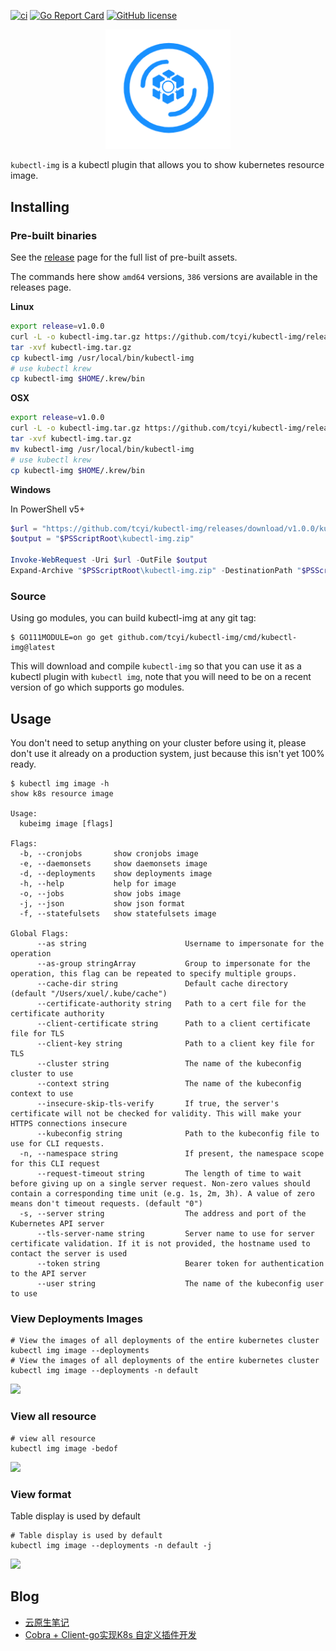 

[![ci](https://github.com/redhatxl/kubectl-img/actions/workflows/ci.yml/badge.svg)](https://github.com/redhatxl/kubectl-img/actions/workflows/ci.yml) [![Go Report Card](https://goreportcard.com/badge/github.com/redhatxl/kubectl-img)](https://goreportcard.com/report/github.com/redhatxl/kubectl-img) [![GitHub license](https://img.shields.io/github/license/redhatxl/kubectl-img)](https://github.com/redhatxl/kubectl-img/blob/main/LICENSE)




<p align="center">
<a href="https://github.com/redhatxl/kubectl-img"><img src="docs/logo/logo.png" alt="banner" width="200px"></a>
</p>

`kubectl-img` is a kubectl plugin that allows you to show kubernetes resource image.


## Installing

### Pre-built binaries

See the [release](https://github.com/tcyi/kubectl-img/releases) page for the full list of pre-built assets.

The commands here show `amd64` versions, `386` versions are available in the releases page.

**Linux**

```bash
export release=v1.0.0
curl -L -o kubectl-img.tar.gz https://github.com/tcyi/kubectl-img/releases/download/${release}/kubectl-img_${release}_Linux_arm64.tar.gz
tar -xvf kubectl-img.tar.gz
cp kubectl-img /usr/local/bin/kubectl-img
# use kubectl krew
cp kubectl-img $HOME/.krew/bin
```

**OSX**

```bash
export release=v1.0.0
curl -L -o kubectl-img.tar.gz https://github.com/tcyi/kubectl-img/releases/download/${release}/kubectl-img_${release}_Darwin_x86_64.tar.gz
tar -xvf kubectl-img.tar.gz
mv kubectl-img /usr/local/bin/kubectl-img
# use kubectl krew
cp kubectl-img $HOME/.krew/bin
```


**Windows**

In PowerShell v5+
```powershell
$url = "https://github.com/tcyi/kubectl-img/releases/download/v1.0.0/kubectl-img_1.0.0_Windows_x86_64.tar.gz"
$output = "$PSScriptRoot\kubectl-img.zip"

Invoke-WebRequest -Uri $url -OutFile $output
Expand-Archive "$PSScriptRoot\kubectl-img.zip" -DestinationPath "$PSScriptRoot\kubectl-img"
```



### Source

Using go modules, you can build kubectl-img at any git tag:

```
$ GO111MODULE=on go get github.com/tcyi/kubectl-img/cmd/kubectl-img@latest
```

This will download and compile `kubectl-img` so that you can use it as a kubectl plugin with `kubectl img`, note that you will need to be on a recent version of go which supports go modules.

## Usage

You don't need to setup anything on your cluster before using it, please don't use it already
on a production system, just because this isn't yet 100% ready.

```shell
$ kubectl img image -h
show k8s resource image

Usage:
  kubeimg image [flags]

Flags:
  -b, --cronjobs       show cronjobs image
  -e, --daemonsets     show daemonsets image
  -d, --deployments    show deployments image
  -h, --help           help for image
  -o, --jobs           show jobs image
  -j, --json           show json format
  -f, --statefulsets   show statefulsets image

Global Flags:
      --as string                      Username to impersonate for the operation
      --as-group stringArray           Group to impersonate for the operation, this flag can be repeated to specify multiple groups.
      --cache-dir string               Default cache directory (default "/Users/xuel/.kube/cache")
      --certificate-authority string   Path to a cert file for the certificate authority
      --client-certificate string      Path to a client certificate file for TLS
      --client-key string              Path to a client key file for TLS
      --cluster string                 The name of the kubeconfig cluster to use
      --context string                 The name of the kubeconfig context to use
      --insecure-skip-tls-verify       If true, the server's certificate will not be checked for validity. This will make your HTTPS connections insecure
      --kubeconfig string              Path to the kubeconfig file to use for CLI requests.
  -n, --namespace string               If present, the namespace scope for this CLI request
      --request-timeout string         The length of time to wait before giving up on a single server request. Non-zero values should contain a corresponding time unit (e.g. 1s, 2m, 3h). A value of zero means don't timeout requests. (default "0")
  -s, --server string                  The address and port of the Kubernetes API server
      --tls-server-name string         Server name to use for server certificate validation. If it is not provided, the hostname used to contact the server is used
      --token string                   Bearer token for authentication to the API server
      --user string                    The name of the kubeconfig user to use
```

### View Deployments Images

```shell
# View the images of all deployments of the entire kubernetes cluster
kubectl img image --deployments
# View the images of all deployments of the entire kubernetes cluster
kubectl img image --deployments -n default
```

![](https://kaliarch-bucket-1251990360.cos.ap-beijing.myqcloud.com/blog_img/20220128112944.png)

### View all resource

```shell
# view all resource 
kubectl img image -bedof
```

![](https://kaliarch-bucket-1251990360.cos.ap-beijing.myqcloud.com/blog_img/20220128114642.png)

### View format

Table display is used by default

```shell
# Table display is used by default
kubectl img image --deployments -n default -j
```

![](https://kaliarch-bucket-1251990360.cos.ap-beijing.myqcloud.com/blog_img/20220128113907.png)

## Blog

* [云原生笔记](https://redhatxl.github.io/cloud-native/develop/04-Cobra%20%2B%20Client-go%E5%AE%9E%E7%8E%B0K8s%E7%AE%80%E5%8D%95%E6%8F%92%E4%BB%B6%E5%BC%80%E5%8F%91/)
* [Cobra + Client-go实现K8s 自定义插件开发](https://juejin.cn/post/6983324056502140964)
